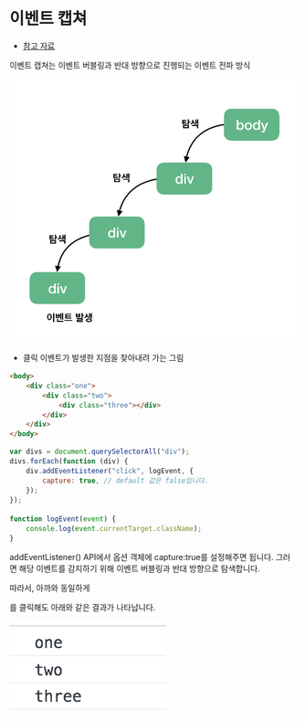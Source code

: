 # 이벤트 캡쳐

-   [참고 자료](https://joshua1988.github.io/web-development/javascript/event-propagation-delegation/)

이벤트 캡쳐는 이벤트 버블링과 반대 방향으로 진행되는 이벤트 전파 방식

![](images/eventCapture1.png)

-   클릭 이벤트가 발생한 지점을 찾아내려 가는 그림

```html
<body>
    <div class="one">
        <div class="two">
            <div class="three"></div>
        </div>
    </div>
</body>
```

```js
var divs = document.querySelectorAll("div");
divs.forEach(function (div) {
    div.addEventListener("click", logEvent, {
        capture: true, // default 값은 false입니다.
    });
});

function logEvent(event) {
    console.log(event.currentTarget.className);
}
```

addEventListener() API에서 옵션 객체에 capture:true를 설정해주면 됩니다. 그러면 해당 이벤트를 감지하기 위해 이벤트 버블링과 반대 방향으로 탐색합니다.

따라서, 아까와 동일하게 <div class="three"></div> 를 클릭해도 아래와 같은 결과가 나타납니다.

![](images/eventCapture2.png)
